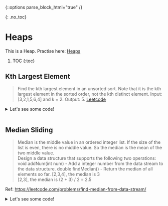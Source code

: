 {::options parse_block_html="true" /}

{: .no_toc}
# Heaps
This is a Heap. Practise here: [Heaps](https://leetcode.com/list?selectedList=9duvlo7t)

1. TOC
{:toc}

## Kth Largest Element

> Find the kth largest element in an unsorted sort. Note that it is the kth largest element in the sorted order, not the kth distinct element.
Input: [3,2,1,5,6,4] and k = 2. Output: 5. [Leetcode](https://leetcode.com/problems/kth-largest-element-in-an-array/)

<details><summary markdown="span">Let's see some code!</summary>
```python
    import heapq
    class Solution:
        def findKthLargest(self, nums, k):
            h = []
            for n in nums:
                heapq.heappush(h, -n)
            i = 1
            tmp = None
            while i <= k:
                tmp = -heapq.heappop(h)
                i += 1    
            return tmp
```
And voila it now works
</details>
<br/>


## Median Sliding

> Median is the middle value in an ordered integer list.
If the size of the list is even, there is no middle value.
So the median is the mean of the two middle value. <BR>
> Design a data structure that supports the following two operations:
> void addNum(int num) - Add a integer number from the data stream to the data structure.
> double findMedian() - Return the median of all elements so far.
> [2,3,4], the median is 3<BR>
> [2,3], the median is (2 + 3) / 2 = 2.5

Ref: https://leetcode.com/problems/find-median-from-data-stream/

<details><summary markdown="span">Let's see some code!</summary>
```python
import heapq

class MedianFinder:
    # Heaps by default are MinHeaps. Unless you use negation
    def __init__(self):
        self.maxHeap = []
        self.minHeap = []

    def addNum(self, num: int) -> None:
        heapq.heappush(self.maxHeap, -num)
        heapq.heappush(self.minHeap, -heapq.heappop(self.maxHeap))

        if len(self.minHeap) > len(self.maxHeap):
            heapq.heappush(self.maxHeap, -heapq.heappop(self.minHeap))

    def findMedian(self) -> float:
        if len(self.minHeap) == len(self.maxHeap):
            return (-self.maxHeap[0] + self.minHeap[0]) / 2
        else:
            return -self.maxHeap[0]
```
</details>
<br/>

